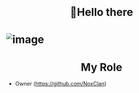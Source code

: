 
<h1 align="center">
👋Hello there
<h1/>
 

![image](https://user-images.githubusercontent.com/120823949/225657366-f3cbe50c-cbdb-4ca7-b8ba-742a09b15013.png)
<h1 align="center">
     My Role 
</h1>


* Owner (https://github.com/NoxClan)

